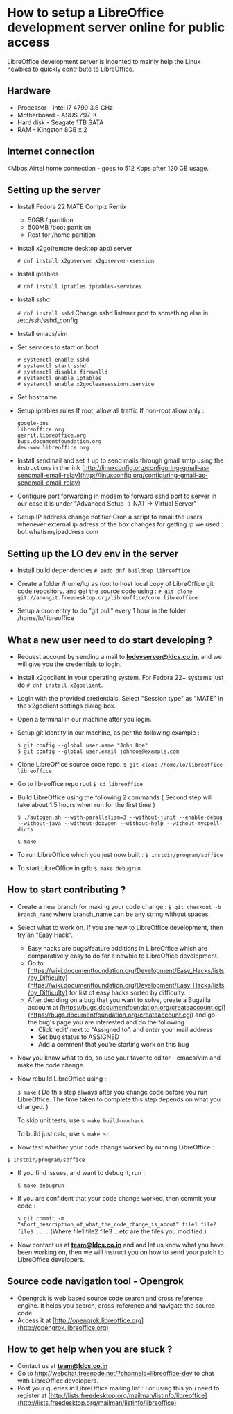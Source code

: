 # How to setup a LibreOffice development server online for public access

LibreOffice development server is indented to mainly help the Linux newbies to quickly contribute to LibreOffice.

## Hardware
* Processor - Intel i7 4790 3.6 GHz
* Motherboard - ASUS Z97-K
* Hard disk - Seagate 1TB SATA
* RAM - Kingston 8GB x 2

## Internet connection
4Mbps Airtel home connection - goes to 512 Kbps after 120 GB usage.

## Setting up the server
* Install Fedora 22 MATE Compiz Remix
  * 50GB / partition
  * 500MB /boot partition
  * Rest for /home partition
* Install x2go(remote desktop app) server

  `# dnf install x2goserver x2goserver-xsession`
  
* Install iptables

  `# dnf install iptables iptables-services`

* Install sshd

  `# dnf install sshd`
   Change sshd listener port to something else in /etc/ssh/sshd_config

* Install emacs/vim

* Set services to start on boot

  ```
  # systemctl enable sshd
  # systemctl start sshd
  # systemctl disable firewalld
  # systemctl enable iptables
  # systemctl enable x2gocleansessions.service
  ```

* Set hostname

* Setup iptables rules
  If root, allow all traffic
  If non-root allow only :
  ```
  google-dns
  libreoffice.org
  gerrit.libreoffice.org
  bugs.documentfoundation.org
  dev-www.libreoffice.org
  ```

* Install sendmail
  and set it up to send mails through gmail smtp using the instructions in the link [http://linuxconfig.org/configuring-gmail-as-sendmail-email-relay](http://linuxconfig.org/configuring-gmail-as-sendmail-email-relay)

* Configure port forwarding in modem to forward sshd port to server
  In our case it is under "Advanced Setup -> NAT -> Virtual Server"

* Setup IP address change notifier
  Cron a script to email the users whenever external ip adress of the box changes
  for getting ip we used : bot.whatismyipaddress.com


## Setting up the LO dev env in the server

* Install build dependencies
  `# sudo dnf builddep libreoffice`

* Create a folder /home/lo/ as root to host local copy of LibreOffice git code repository.
  and get the source code using :
  `# git clone git://anongit.freedesktop.org/libreoffice/core libreoffice`

* Setup a cron entry to do "git pull" every 1 hour in the folder /home/lo/libreoffice


## What a new user need to do start developing ?

* Request account by sending a mail to **lodevserver@ldcs.co.in**, and we will give you the credentials to login.
* Install x2goclient in your operating system. For Fedora 22+ systems just do `# dnf install x2goclient`.
* Login with the provided credentials. Select "Session type" as "MATE" in the x2goclient settings dialog box.
* Open a terminal in our machine after you login.
* Setup git identity in our machine, as per the following example :

  ```
  $ git config --global user.name "John Doe"
  $ git config --global user.email johndoe@example.com
  ```

* Clone LibreOffice source code repo.
  `$ git clone /home/lo/libreoffice libreoffice`

* Go to libreoffice repo root
  `$ cd libreoffice`

* Build LibreOffice using the following 2 commands ( Second step will take about 1.5 hours when run for the first time )

  ```
  $ ./autogen.sh --with-parallelism=3 --without-junit --enable-debug --without-java --without-doxygen --without-help --without-myspell-dicts
  
  $ make
  ```

* To run LibreOffice which you just now built :
  `$ instdir/program/soffice`

* To start LibreOffice in gdb
  `$ make debugrun`

## How to start contributing ?

* Create a new branch for making your code change :
  `$ git checkout -b branch_name`
  where branch_name can be any string without spaces.

* Select what to work on. If you are new to LibreOffice development, then try an "Easy Hack".
  * Easy hacks are bugs/feature additions in LibreOffice which are comparatively easy to do for a newbie to LibreOffice development.
  * Go to [https://wiki.documentfoundation.org/Development/Easy_Hacks/lists/by_Difficulty](https://wiki.documentfoundation.org/Development/Easy_Hacks/lists/by_Difficulty) for list of easy hacks sorted by difficulty.
  * After deciding on a bug that you want to solve, create a Bugzilla account at [https://bugs.documentfoundation.org/createaccount.cgi](https://bugs.documentfoundation.org/createaccount.cgi) and go the bug's page you are interested and do the following :
    * Click 'edit' next to “Assigned to”, and enter your mail address
    * Set bug status to ASSIGNED
    * Add a comment that you're starting work on this bug
* Now you know what to do, so use your favorite editor - emacs/vim and make the code change.
* Now rebuild LibreOffice using :

  `$ make`
  ( Do this step always after you change code before you run LibreOffice. The time taken to complete this step depends on what you changed. )

  To skip unit tests, use `$ make build-nocheck`
  
  To build just calc, use `$ make sc`
  
* Now test whether your code change worked by running LibreOffice :

`$ instdir/program/soffice`

* If you find issues, and want to debug it, run :

  `$ make debugrun`
  
* If you are confident that your code change worked, then commit your code :

  `$ git commit -m “short_description_of_what_the_code_change_is_about” file1 file2 file3 ....`
  (Where file1 file2 file3 ...etc are the files you modified.)
* Now contact us at **team@ldcs.co.in** and and let us know what you have been working on, then we will instruct you on how to send your patch to LibreOffice developers.

## Source code navigation tool - Opengrok
* Opengrok is web based source code search and cross reference engine. It helps you search, cross-reference and navigate the source code.
* Access it at [http://opengrok.libreoffice.org](http://opengrok.libreoffice.org)

## How to get help when you are stuck ?
* Contact us at **team@ldcs.co.in**
* Go to http://webchat.freenode.net/?channels=libreoffice-dev to chat with LibreOffice developers.
* Post your queries in LibreOffice mailing list : For using this you need to register at [http://lists.freedesktop.org/mailman/listinfo/libreoffice](http://lists.freedesktop.org/mailman/listinfo/libreoffice)

